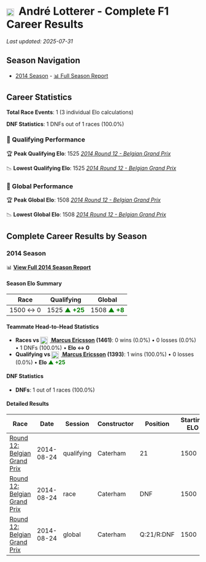 # <img src="https://upload.wikimedia.org/wikipedia/commons/b/ba/Flag_of_Germany.svg" alt="Germany" width="20" height="auto" style="vertical-align: middle; margin-right: 5px;" onerror="this.outerHTML='🇩🇪'; this.style.marginRight='5px';"/> André Lotterer - Complete F1 Career Results

*Last updated: 2025-07-31*

## Season Navigation

- [2014 Season](#2014-season) - [📊 Full Season Report](../seasons/2014-season-report)

## Career Statistics

**Total Race Events**: 1 (3 individual Elo calculations)

**DNF Statistics**: 1 DNFs out of 1 races (100.0%)

### 🏁 Qualifying Performance

🏆 **Peak Qualifying Elo**: 1525
   *[2014 Round 12 - Belgian Grand Prix](../seasons/2014-season-report#round-12-belgian-grand-prix)*

📉 **Lowest Qualifying Elo**: 1525
   *[2014 Round 12 - Belgian Grand Prix](../seasons/2014-season-report#round-12-belgian-grand-prix)*

### 🌟 Global Performance

🏆 **Peak Global Elo**: 1508
   *[2014 Round 12 - Belgian Grand Prix](../seasons/2014-season-report#round-12-belgian-grand-prix)*

📉 **Lowest Global Elo**: 1508
   *[2014 Round 12 - Belgian Grand Prix](../seasons/2014-season-report#round-12-belgian-grand-prix)*


## Complete Career Results by Season

### 2014 Season

📊 **[View Full 2014 Season Report](../seasons/2014-season-report)**

#### Season Elo Summary

| Race | Qualifying | Global |
|------|------------|--------|
| 1500 ↔ 0 | 1525 **<span style="color: green;">▲ +25</span>** | 1508 **<span style="color: green;">▲ +8</span>** |

#### Teammate Head-to-Head Statistics

- **Races vs [<img src="https://upload.wikimedia.org/wikipedia/commons/4/4c/Flag_of_Sweden.svg" alt="Sweden" width="20" height="auto" style="vertical-align: middle; margin-right: 5px;" onerror="this.outerHTML='🇸🇪'; this.style.marginRight='5px';"/> Marcus Ericsson](marcus-ericsson) (1461)**: 0 wins (0.0%) • 0 losses (0.0%) • 1 DNFs (100.0%) • **Elo ↔ 0**
- **Qualifying vs [<img src="https://upload.wikimedia.org/wikipedia/commons/4/4c/Flag_of_Sweden.svg" alt="Sweden" width="20" height="auto" style="vertical-align: middle; margin-right: 5px;" onerror="this.outerHTML='🇸🇪'; this.style.marginRight='5px';"/> Marcus Ericsson](marcus-ericsson) (1393)**: 1 wins (100.0%) • 0 losses (0.0%) • **Elo **<span style="color: green;">▲ +25</span>****


#### DNF Statistics

- **DNFs**: 1 out of 1 races (100.0%)

#### Detailed Results

| Race | Date | Session | Constructor | Position | Starting ELO | ELO Change | Final ELO | Teammate |
|------|------|---------|-------------|----------|--------------|------------|-----------|----------|
| [Round 12: Belgian Grand Prix](../seasons/2014-season-report#round-12-belgian-grand-prix) | 2014-08-24 | qualifying | Caterham | 21 | 1500 | +25 | 1525 | [<img src="https://upload.wikimedia.org/wikipedia/commons/4/4c/Flag_of_Sweden.svg" alt="Sweden" width="20" height="auto" style="vertical-align: middle; margin-right: 5px;" onerror="this.outerHTML='🇸🇪'; this.style.marginRight='5px';"/> Marcus Ericsson](marcus-ericsson) |
| [Round 12: Belgian Grand Prix](../seasons/2014-season-report#round-12-belgian-grand-prix) | 2014-08-24 | race | Caterham | DNF | 1500 | N/A | 1500 | [<img src="https://upload.wikimedia.org/wikipedia/commons/4/4c/Flag_of_Sweden.svg" alt="Sweden" width="20" height="auto" style="vertical-align: middle; margin-right: 5px;" onerror="this.outerHTML='🇸🇪'; this.style.marginRight='5px';"/> Marcus Ericsson](marcus-ericsson) |
| [Round 12: Belgian Grand Prix](../seasons/2014-season-report#round-12-belgian-grand-prix) | 2014-08-24 | global | Caterham | Q:21/R:DNF | 1500 | +8 | 1508 | [<img src="https://upload.wikimedia.org/wikipedia/commons/4/4c/Flag_of_Sweden.svg" alt="Sweden" width="20" height="auto" style="vertical-align: middle; margin-right: 5px;" onerror="this.outerHTML='🇸🇪'; this.style.marginRight='5px';"/> Marcus Ericsson](marcus-ericsson) |

